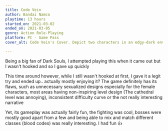 ```yaml
---
title: Code Vein
author: Bandai Namco
playtime: 13 hours
started_on: 2021-03-02
ended_on: 2021-03-05
genre: Action Role-Playing
platform: PC - Game Pass
cover_alt: Code Vein's Cover. Depict two characters in an edgy-dark environnement

---
```

Being a big fan of Dark Souls, I attempted playing this when it came out but I wasn't hooked and so I gave up quickly

This time around however, while I still wasn't hooked at first, I gave it a legit try and ended up.. actually mostly enjoying it? The game definitely has its flaws, such as unnecessary sexualized designs especially for the female characters, most areas having non-inspiring level design (The cathedral level was annoying), inconsistent difficulty curve or the not really interesting narrative

Yet, its gameplay was actually fairly fun, the fighting was cool, bosses were mostly good apart from a few and being able to mix and match different classes (blood codes) was really interesting. I had fun 👍
